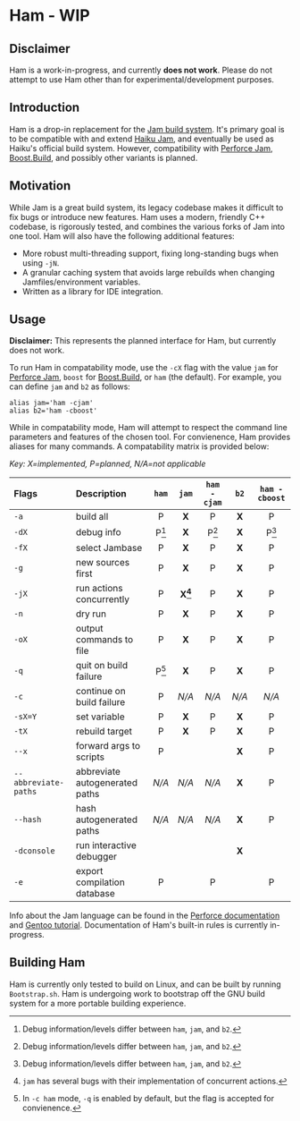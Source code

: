 # Ham - WIP

## Disclaimer
Ham is a work-in-progress, and currently **does not work**. Please do not attempt to use Ham other than for experimental/development purposes.

## Introduction
Ham is a drop-in replacement for the [Jam build system](https://swarm.workshop.perforce.com/view/guest/perforce_software/jam/src/Jam.html). It's primary goal is to be compatible with and extend [Haiku Jam](https://git.haiku-os.org/buildtools/tree/jam), and eventually be used as Haiku's official build system. However, compatibility with [Perforce Jam](https://swarm.workshop.perforce.com/view/guest/perforce_software/jam/src/Jam.html), [Boost.Build](https://www.boost.org/build), and possibly other variants is planned.

## Motivation
While Jam is a great build system, its legacy codebase makes it difficult to fix bugs or introduce new features. Ham uses a modern, friendly C++ codebase, is rigorously tested, and combines the various forks of Jam into one tool. Ham will also have the following additional features:
- More robust multi-threading support, fixing long-standing bugs when using `-jN`.
- A granular caching system that avoids large rebuilds when changing Jamfiles/environment variables.
- Written as a library for IDE integration.

## Usage
**Disclaimer:** This represents the planned interface for Ham, but currently does not work.

To run Ham in compatability mode, use the `-cX` flag with the value `jam` for [Perforce Jam](https://swarm.workshop.perforce.com/view/guest/perforce_software/jam/src/Jam.html), `boost` for [Boost.Build](https://www.boost.org/build), or `ham` (the default). For example, you can define `jam` and `b2` as follows:

```shell
alias jam='ham -cjam'
alias b2='ham -cboost'
```

While in compatability mode, Ham will attempt to respect the command line parameters and features of the chosen tool. For convienence, Ham provides aliases for many commands. A compatability matrix is provided below:

*Key: X=implemented, P=planned, N/A=not applicable*

| Flags                | Description                    | `ham` | `jam`     | `ham -cjam` | `b2`  | `ham -cboost` |
|:---------------------|:-------------------------------|:-----:|:---------:|:-----------:|:-----:|:-------------:|
| `-a`                 | build all                      | P     | **X**     | P           | **X** | P             |
| `-dX`                | debug info                     | P[^1] | **X**     | P[^1]       | **X** | P[^1]         |
| `-fX`                | select Jambase                 | P     | **X**     | P           | **X** | P             |
| `-g`                 | new sources first              | P     | **X**     | P           | **X** | P             |
| `-jX`                | run actions concurrently       | P     | **X[^2]** | P           | **X** | P             |
| `-n`                 | dry run                        | P     | **X**     | P           | **X** | P             |
| `-oX`                | output commands to file        | P     | **X**     | P           | **X** | P             |
| `-q`                 | quit on build failure          | P[^3] | **X**     | P           | **X** | P             |
| `-c`                 | continue on build failure      | P     | *N/A*     | *N/A*       | *N/A* | *N/A*         |
| `-sX=Y`              | set variable                   | P     | **X**     | P           | **X** | P             |
| `-tX`                | rebuild target                 | P     | **X**     | P           | **X** | P             |
| `--x`                | forward args to scripts        | P     |           |             | **X** | P             |
| `--abbreviate-paths` | abbreviate autogenerated paths | *N/A* | *N/A*     | *N/A*       | **X** | P             |
| `--hash`             | hash autogenerated paths       | *N/A* | *N/A*     | *N/A*       | **X** | P             |
| `-dconsole`          | run interactive debugger       |       |           |             | **X** |               |
| `-e`                 | export compilation database    | P     |           | P           |       | P             |

Info about the Jam language can be found in the [Perforce documentation](https://swarm.workshop.perforce.com/view/guest/perforce_software/jam/src/Jam.html) and [Gentoo tutorial](https://web.archive.org/web/20160304233139/http://geoz.co.nz/jamdoc/jam-guide.html). Documentation of Ham's built-in rules is currently in-progress.

## Building Ham
Ham is currently only tested to build on Linux, and can be built by running `Bootstrap.sh`. Ham is undergoing work to bootstrap off the GNU build system for a more portable building experience.

[^1]: Debug information/levels differ between `ham`, `jam`, and `b2`.
[^2]: `jam` has several bugs with their implementation of concurrent actions.
[^3]: In `-c ham` mode, `-q` is enabled by default, but the flag is accepted for convienence.
